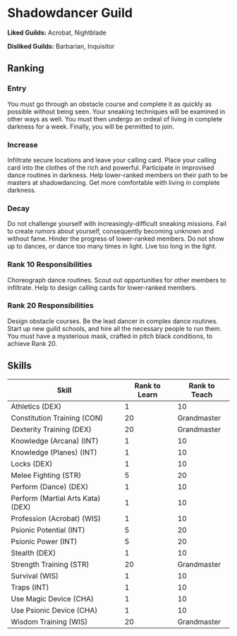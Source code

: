 # Shadowdancer Guild

**Liked Guilds:** Acrobat, Nightblade

**Disliked Guilds:** Barbarian, Inquisitor

## Ranking

### Entry

You must go through an obstacle course and complete it as quickly as possible without being seen. Your sneaking techniques will be examined in other ways as well. You must then undergo an ordeal of living in complete darkness for a week. Finally, you will be permitted to join.

### Increase

Infiltrate secure locations and leave your calling card. Place your calling card into the clothes of the rich and powerful. Participate in improvised dance routines in darkness. Help lower-ranked members on their path to be masters at shadowdancing. Get more comfortable with living in complete darkness.

### Decay

Do not challenge yourself with increasingly-difficult sneaking missions. Fail to create rumors about yourself, consequently becoming unknown and without fame. Hinder the progress of lower-ranked members. Do not show up to dances, or dance too many times in light. Live too long in the light.

### Rank 10 Responsibilities

Choreograph dance routines. Scout out opportunities for other members to infiltrate. Help to design calling cards for lower-ranked members.

### Rank 20 Responsibilities

Design obstacle courses. Be the lead dancer in complex dance routines. Start up new guild schools, and hire all the necessary people to run them. You must have a mysterious mask, crafted in pitch black conditions, to achieve Rank 20.

## Skills

| Skill | Rank to Learn | Rank to Teach |
| ---   | ---           | ---           |
| Athletics (DEX) | 1 | 10
| Constitution Training (CON) | 20 | Grandmaster
| Dexterity Training (DEX) | 20 | Grandmaster
| Knowledge (Arcana) (INT) | 1 | 10
| Knowledge (Planes) (INT) | 1 | 10
| Locks (DEX) | 1 | 10
| Melee Fighting (STR) | 5 | 20
| Perform (Dance) (DEX) | 1 | 10
| Perform (Martial Arts Kata) (DEX) | 1 | 10
| Profession (Acrobat) (WIS) | 1 | 10
| Psionic Potential (INT) | 5 | 20
| Psionic Power (INT) | 5 | 20
| Stealth (DEX) | 1 | 10
| Strength Training (STR) | 20 | Grandmaster
| Survival (WIS) | 1 | 10
| Traps (INT) | 1 | 10
| Use Magic Device (CHA) | 1 | 10
| Use Psionic Device (CHA) | 1 | 10
| Wisdom Training (WIS) | 20 | Grandmaster
